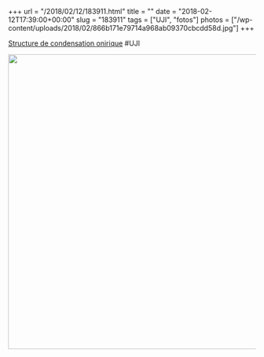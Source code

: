 +++
url = "/2018/02/12/183911.html"
title = ""
date = "2018-02-12T17:39:00+00:00"
slug = "183911"
tags = ["UJI", "fotos"]
photos = ["/wp-content/uploads/2018/02/866b171e79714a968ab09370cbcdd58d.jpg"]
+++

[Structure de condensation onirique](/2009/08/24/estructures-de-condensaci.html) #UJI

<img src="/wp-content/uploads/2018/02/866b171e79714a968ab09370cbcdd58d.jpg" height="600" width="600">
